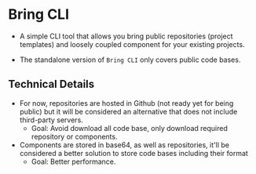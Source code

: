# Bring CLI

- A simple CLI tool that allows you bring public repositories (project templates) and loosely coupled component for your existing projects.

- The standalone version of `Bring CLI` only covers public code bases.

## Technical Details

- For now, repositories are hosted in Github (not ready yet for being public) but it will be considered an alternative that does not include third-party servers.
  - Goal: Avoid download all code base, only download required repository or components.
- Components are stored in base64, as well as repositories, it'll be considered a better solution to store code bases including their format 
  - Goal: Better performance.